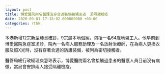 ```yaml
---
layout: post
title: 博愛醫院兩名醫護沒穿合適裝備接觸患者　須隔離檢疫
date: 2020-09-01 17:18:02.000000000 +08:00
categories: rthk
---
```


本港新增12宗新型肺炎確診，9宗屬本地個案，包括一名64歲地盤工人。他早前到博愛醫院急症室求診，院內一名病人服務助理及一名放射治療師，在為病人更換衣服及照X光時，沒有穿著合適的防護裝備，被列為密切接觸者。

醫管局總行政經理庾慧玲表示，博愛醫院兩名曾接觸過患者的醫護人員目前沒有病徵，當局會安排兩人接受隔離檢疫。
